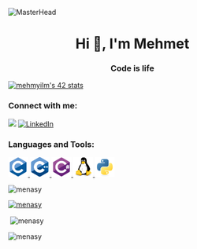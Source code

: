 ![MasterHead](https://pbxt.replicate.delivery/JkTicRPKxDSAeSEl5nEcam7o4TUi31jOihPXu3qtytyMljFI/_52ef23e7-8707-4433-9603-971173d92374.jpeg)
<h1 align="center">Hi 👋, I'm Mehmet</h1>
<h3 align="center">Code is life</h3>

<a href="https://github.com/oakoudad/badge42"><img src="https://badge.mediaplus.ma/greenbinary/mehmyilm?1337Badge=off&UM6P=off" alt="mehmyilm's 42 stats" /></a>

<h3 align="left">Connect with me: </h3>
<p align="left">
  <a href="mailto:mehmetnasim42@gmail.com" style="background-color: #FFFFFF; color: #000000;"><img src="https://img.shields.io/badge/E--posta-mehmetnasim42%40gmail.com-red" /></a>
  <a href="https://www.linkedin.com/in/mehmetnasimyilmaz/"><img src="https://img.shields.io/badge/LinkedIn-Profile-blue?style=social&logo=linkedin" alt="LinkedIn" /></a>
</p>

<h3 align="left">Languages and Tools:</h3>
<p align="left"> <a href="https://www.cprogramming.com/" target="_blank" rel="noreferrer"> <img src="https://raw.githubusercontent.com/devicons/devicon/master/icons/c/c-original.svg" alt="c" width="40" height="40"/> </a> <a href="https://www.w3schools.com/cpp/" target="_blank" rel="noreferrer"> <img src="https://raw.githubusercontent.com/devicons/devicon/master/icons/cplusplus/cplusplus-original.svg" alt="cplusplus" width="40" height="40"/> </a> <a href="https://www.w3schools.com/cs/" target="_blank" rel="noreferrer"> <img src="https://raw.githubusercontent.com/devicons/devicon/master/icons/csharp/csharp-original.svg" alt="csharp" width="40" height="40"/> </a> <a href="https://www.linux.org/" target="_blank" rel="noreferrer"> <img src="https://raw.githubusercontent.com/devicons/devicon/master/icons/linux/linux-original.svg" alt="linux" width="40" height="40"/> </a> <a 
a href="https://www.python.org" target="_blank" rel="noreferrer"> <img src="https://raw.githubusercontent.com/devicons/devicon/master/icons/python/python-original.svg" alt="python" width="40" height="40"/> </a> </p>


<p align="left"> <img src="https://komarev.com/ghpvc/?username=menasy&label=Profile%20views&color=0e75b6&style=flat" alt="menasy" /> </p>
<p align="left"> <a href="https://github.com/ryo-ma/github-profile-trophy"><img src="https://github-profile-trophy.vercel.app/?username=menasy" alt="menasy" /></a> </p>



<p>&nbsp;<img align="center" src="https://github-readme-stats.vercel.app/api?username=menasy&show_icons=true&locale=en" alt="menasy" /></p>

<p><img align="center" src="https://github-readme-streak-stats.herokuapp.com/?user=menasy&" alt="menasy" /></p>
